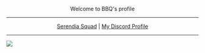 <p align="center">Welcome to BBQ's profile</p>
<hr>
<p align="center">
  <a href="https://discord.gg/NXz5GQY">Serendia Squad</a>
  |
  <a href="https://discord.com/users/298888568279924746">My Discord Profile</a>
</p>
<hr>
<img src="https://github-readme-stats.vercel.app/api?username=baybeku&theme=dark" style="float:center;">
